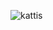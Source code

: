 ![kattis](https://user-images.githubusercontent.com/42868745/48427567-534df380-e769-11e8-83e9-51a3ebbfa4a0.jpg)
